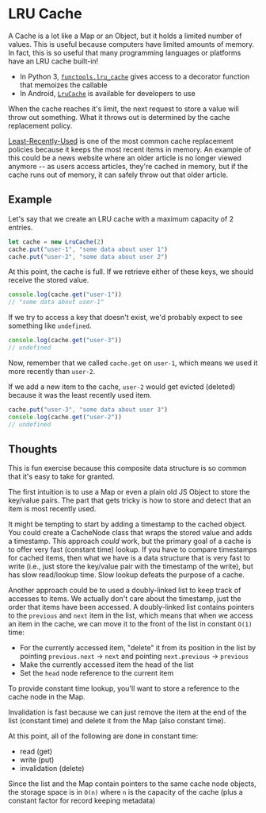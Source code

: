 # LRU Cache

A Cache is a lot like a Map or an Object, but it holds a limited number of
values.  This is useful because computers have limited amounts of memory.
In fact, this is so useful that many programming languages or platforms
have an LRU cache built-in!

- In Python 3, [`functools.lru_cache`](https://docs.python.org/3/library/functools.html#functools.lru_cache)
gives access to a decorator function that memoizes the callable
- In Android, [`LruCache`](https://developer.android.com/reference/android/util/LruCache.html)
is available for developers to use

When the cache reaches it's limit, the next request to store a value will
throw out something.  What it throws out is determined by the cache
replacement policy.

[Least-Recently-Used]((https://en.wikipedia.org/wiki/Cache_replacement_policies#Least_Recently_Used_(LRU)))
is one of the most common cache replacement policies because it keeps the
most recent items in memory.  An example of this could be a news website
where an older article is no longer viewed anymore -- as users access
articles, they're cached in memory, but if the cache runs out of memory,
it can safely throw out that older article.

## Example

Let's say that we create an LRU cache with a maximum capacity of 2 entries.

```javascript
let cache = new LruCache(2)
cache.put("user-1", "some data about user 1")
cache.put("user-2", "some data about user 2")
```

At this point, the cache is full.  If we retrieve either of these keys,
we should receive the stored value.

```javascript
console.log(cache.get("user-1"))
// "some data about user-1"
```

If we try to access a key that doesn't exist, we'd probably expect to see
something like `undefined`.

```javascript
console.log(cache.get("user-3"))
// undefined
```

Now, remember that we called `cache.get` on `user-1`, which means we
used it more recently than `user-2`.

If we add a new item to the cache, `user-2` would get evicted (deleted)
because it was the least recently used item.

```javascript
cache.put("user-3", "some data about user 3")
console.log(cache.get("user-2"))
// undefined
```

## Thoughts

This is fun exercise because this composite data structure is so common
that it's easy to take for granted.

The first intuition is to use a Map or even a plain old JS Object to store
the key/value pairs.  The part that gets tricky is how to store and detect
that an item is most recently used.

It might be tempting to start by adding a timestamp to the cached object.
You could create a CacheNode class that wraps the stored value and adds a
timestamp. This approach _could_ work, but the primary goal of a cache is to
offer very fast (constant time) lookup.  If you have to compare timestamps
for cached items, then what we have is a data structure that is very fast to
write (i.e., just store the key/value pair with the timestamp of the write),
but has slow read/lookup time.  Slow lookup defeats the purpose of a cache.

Another approach could be to used a doubly-linked list to keep track
of accesses to items.  We actually don't care about the timestamp, just
the order that items have been accessed.  A doubly-linked list contains
pointers to the `previous` and `next` item in the list, which means that
when we access an item in the cache, we can move it to the front of the
list in constant `O(1)` time:

- For the currently accessed item, "delete" it from its position in the
  list by pointing `previous.next` -> `next` and pointing
  `next.previous` -> `previous`
- Make the currently accessed item the head of the list
- Set the `head` node reference to the current item

To provide constant time lookup, you'll want to store a reference to the
cache node in the Map.

Invalidation is fast because we can just remove the item at the end of
the list (constant time) and delete it from the Map (also constant time).

At this point, all of the following are done in constant time:

- read (get)
- write (put)
- invalidation (delete)

Since the list and the Map contain pointers to the same cache node
objects, the storage space is in `O(n)` where `n` is the capacity
of the cache (plus a constant factor for record keeping metadata)

